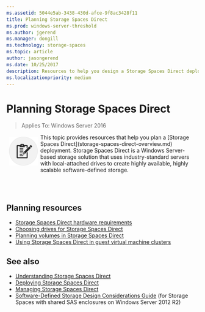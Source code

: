 ```yaml
---
ms.assetid: 5044e5ab-3438-430d-afce-9f8ac3428f11
title: Planning Storage Spaces Direct
ms.prod: windows-server-threshold
ms.author: jgerend
ms.manager: dongill
ms.technology: storage-spaces
ms.topic: article
author: jasongerend
ms.date: 10/25/2017
description: Resources to help you design a Storage Spaces Direct deployment consisting of multiple servers clustered to provide software-defined storage using Windows Server.
ms.localizationpriority: medium
---
```

# Planning Storage Spaces Direct

>Applies To: Windows Server 2016

<img src="media/Storage-Spaces-Direct-in-Windows-Server-2016/plan.png" style='float:left; padding:.5em;width:75px' alt=""> 
This topic provides resources that help you plan a [Storage Spaces Direct](storage-spaces-direct-overview.md) deployment. Storage Spaces Direct is a Windows Server-based storage solution that uses industry-standard servers with local-attached drives to create highly available, highly scalable software-defined storage.

<br><br>

## Planning resources

- [Storage Spaces Direct hardware requirements](storage-spaces-direct-hardware-requirements.md)
- [Choosing drives for Storage Spaces Direct](choosing-drives.md)
- [Planning volumes in Storage Spaces Direct](plan-volumes.md)
- [Using Storage Spaces Direct in guest virtual machine clusters](storage-spaces-direct-in-vm.md)

## See also

- [Understanding Storage Spaces Direct](storage-spaces-direct-overview.md)
- [Deploying Storage Spaces Direct](deploy-storage-spaces-direct.md)
- [Managing Storage Spaces Direct](manage-storage-spaces-direct.md)
- [Software-Defined Storage Design Considerations Guide](https://technet.microsoft.com/library/mt243829%28v=ws.11%29.aspx) (for Storage Spaces with shared SAS enclosures on Windows Server 2012 R2)
